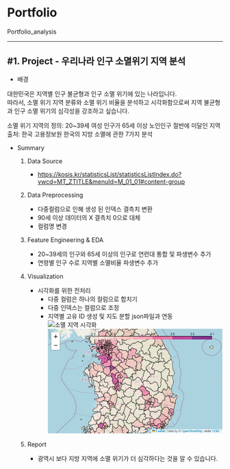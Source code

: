# Portfolio
Portfolio_analysis

***
<h2>#1. Project - 우리나라 인구 소멸위기 지역 분석</h2> 

- 배경
<p>대한민국은 지역별 인구 불균형과 인구 소멸 위기에 있는 나라입니다.<br/>
  따라서, 소멸 위기 지역 분류와 소멸 위기 비율을 분석하고 시각화함으로써 지역 불균형과 인구 소멸 위기의 심각성을 강조하고 싶습니다.</p>
<p>소멸 위기 지역의 정의: 20~39세 여성 인구가 65세 이상 노인인구 절반에 미달인 지역<br/>
출처: 한국 고용정보원  한국의 지방 소멸에 관한 7가지 분석
</p>

- Summary
	
	1. Data Source
		- https://kosis.kr/statisticsList/statisticsListIndex.do?vwcd=MT_ZTITLE&menuId=M_01_01#content-group
	
	2. Data Preprocessing
		- 다중컬럼으로 인해 생성 된 인덱스 결측치 변환
		- 90세 이상 데이터의 X 결측치 0으로 대체
		- 컬럼명 변경
			
	3. Feature Engineering & EDA
	  	- 20~39세의 인구와 65세 이상의 인구로 연련대 통합 및 파생변수 추가
		- 연령별 인구 수로 지역별 소멸비율 파생변수 추가
	
	4. Visualization
		- 시각화를 위한 전처리 
			- 다중 컬럼은 하나의 컬럼으로 합치기
    		- 다중 인덱스는 컬럼으로 조정
			- 지역별 고유 ID 생성 및 지도 분할 json파일과 연동<br/>
		![소멸 지역 시각화]()
		![소멸 비율 시각화](https://github.com/kkyukkyu99/Portfolio_analysis/blob/main/%EC%86%8C%EB%A9%B8%EB%B9%84%EC%9C%A8%20%EC%8B%9C%EA%B0%81%ED%99%94.PNG)	
	
	5. Report
		- 광역시 보다 지방 지역에 소멸 위기가 더 심각하다는 것을 알 수 있습니다.
